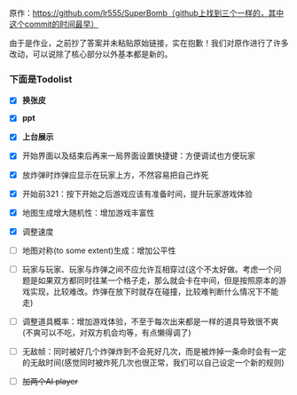 原作：https://github.com/lr555/SuperBomb（github上找到三个一样的，其中这个commit的时间最早）

由于是作业，之前抄了答案并未粘贴原始链接，实在抱歉！我们对原作进行了许多改动，可以说除了核心部分以外基本都是新的。



### 下面是Todolist



* [x] **换张皮**

* [x] **ppt**

* [x] **上台展示**

  

* [x] 开始界面以及结束后再来一局界面设置快捷键：方便调试也方便玩家

* [x] 放炸弹时炸弹应显示在玩家上方，不然容易把自己炸死

* [x] 开始前321：按下开始之后游戏应该有准备时间，提升玩家游戏体验

* [x] 地图生成增大随机性：增加游戏丰富性

* [x] 调整速度

* [ ] 地图对称(to some extent)生成：增加公平性

* [ ] 玩家与玩家、玩家与炸弹之间不应允许互相穿过(这个不太好做。考虑一个问题是如果双方都同时往某一个格子走，那么就会卡在中间，但是按照原本的游戏实现，比较难改。炸弹在放下时就存在碰撞，比较难判断什么情况下不能走)

* [ ] 调整道具概率：增加游戏体验，不至于每次出来都是一样的道具导致很不爽(不爽可以不吃，对双方机会均等，有点懒得调了)

* [ ] 无敌帧：同时被好几个炸弹炸到不会死好几次，而是被炸掉一条命时会有一定的无敌时间(感觉同时被炸死几次也很正常，我们可以自己设定一个新的规则)

* [ ] ~~加两个AI player~~

